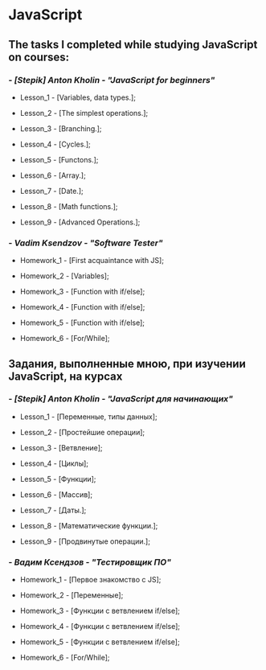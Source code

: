 # JavaScript
## **The tasks I completed while studying JavaScript on courses:**
### - ***[Stepik] Anton Kholin - "JavaScript for beginners"***

   - Lesson_1 - [Variables, data types.];
   
   - Lesson_2 - [The simplest operations.];
   
   - Lesson_3 - [Branching.];
   
   - Lesson_4 - [Сycles.];
   
   - Lesson_5 - [Functons.];
   
   - Lesson_6 - [Array.];
   
   - Lesson_7 - [Date.];
   
   - Lesson_8 - [Math functions.];

   - Lesson_9 - [Advanced Operations.]; 
   
### - ***Vadim Ksendzov - "Software Tester"***

   - Homework_1 - [First acquaintance with JS];
   
   - Homework_2 - [Variables];
   
   - Homework_3 - [Function with if/else];
    
   - Homework_4 - [Function with if/else];

   - Homework_5 - [Function with if/else];
   
   - Homework_6 - [For/While];

## **Задания, выполненные мною, при изучении JavaScript, на курсах**
### - ***[Stepik] Anton Kholin - "JavaScript для начинающих"***

   - Lesson_1 - [Переменные, типы данных];
   
   - Lesson_2 - [Простейшие операции];
   
   - Lesson_3 - [Ветвление];
   
   - Lesson_4 - [Циклы];
   
   - Lesson_5 - [Функции];
   
   - Lesson_6 - [Массив];
   
   - Lesson_7 - [Даты.];
   
   - Lesson_8 - [Математические функции.];

   - Lesson_9 - [Продвинутые операции.]; 
   
### - ***Вадим Ксендзов - "Тестировщик ПО"***

   - Homework_1 - [Первое знакомство с JS];
    
   - Homework_2 - [Переменные];
   
   - Homework_3 - [Функции с ветвлением if/else];
    
   - Homework_4 - [Функции с ветвлением if/else];
    
   - Homework_5 - [Функции с ветвлением if/else];
     
   - Homework_6 - [For/While];
    
   
